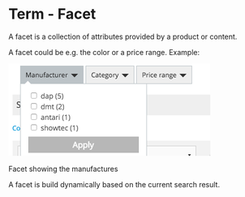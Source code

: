 # Term - Facet

A facet is a collection of attributes provided by a product or content. 

A facet could be e.g. the color or a price range. Example:

![](img/facet.png)

Facet showing the manufactures

A facet is build dynamically based on the current search result. 

